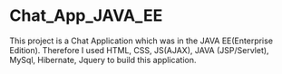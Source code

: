 # Chat_App_JAVA_EE
This project is a Chat Application which was in the JAVA EE(Enterprise Edition). Therefore I used HTML, CSS, JS(AJAX), JAVA (JSP/Servlet), MySql, Hibernate, Jquery to build this application.
